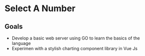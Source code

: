 # Select A Number


## Goals

- Develop a basic web server using GO to learn the basics of the language
- Experimen with a stylish charting component library in Vue Js
